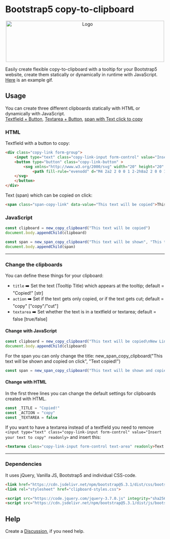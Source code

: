 # Bootstrap5 copy-to-clipboard

<div align="center">
    <img src="https://i.imgur.com/zhq6pcg.png" alt="Logo" width="500" height="130">
  </a>
</div>

Easily create flexible copy-to-clipboard with a tooltip for your Bootstrap5 website, create them statically or dynamically in runtime with JavaScript. [Here](https://i.imgur.com/NkyV9YD.mp4) is an example gif.

## Usage
You can create three different clipboards statically with HTML or dynamically with JavaScript.   
[Textfield + Button](https://camo.githubusercontent.com/4f696012e4c9b09a0ef217e326bc4e164bb7a2175b7ddc24ccffed568ba58a43/68747470733a2f2f692e696d6775722e636f6d2f7a6871367063672e706e67), [Textarea + Button](https://i.imgur.com/qrOCSb9.png), [span with Text click to copy](https://i.imgur.com/wwpQudg.png)

### HTML
Textfield with a button to copy:
```html
<div class="copy-link form-group">
    <input type="text" class="copy-link-input form-control" value="Insert your text to copy" readonly>
    <button type="button" class="copy-link-button" >
        <svg xmlns="http://www.w3.org/2000/svg" width="20" height="20" fill="currentColor" class="bi bi-copy" viewBox="0 0 16 16">
            <path fill-rule="evenodd" d="M4 2a2 2 0 0 1 2-2h8a2 2 0 0 1 2 2v8a2 2 0 0 1-2 2H6a2 2 0 0 1-2-2V2Zm2-1a1 1 0 0 0-1 1v8a1 1 0 0 0 1 1h8a1 1 0 0 0 1-1V2a1 1 0 0 0-1-1H6ZM2 5a1 1 0 0 0-1 1v8a1 1 0 0 0 1 1h8a1 1 0 0 0 1-1v-1h1v1a2 2 0 0 1-2 2H2a2 2 0 0 1-2-2V6a2 2 0 0 1 2-2h1v1H2Z"/>
    </svg>
    </button>
</div>
```
Text (span) which can be copied on click:
```html
<span class="span-copy-link" data-value="This text will be copied">This text will be shown</span>
```

### JavaScript
```javascript
const clipboard = new_copy_clipboard("This text will be copied")
document.body.appendChild(clipboard)

const span = new_span_copy_clipboard("This text will be shown", "This text will be copied")
document.body.appendChild(span)
```
---
### Change the clipboards
You can define these things for your clipboard: 
- `title` ➡️ Set the text (Tooltip Title) which appears at the tooltip; default = "Copied!" [str]
- `action` ➡️ Set if the text gets only copied, or if the text gets cut; default = "copy"  ["copy"/"cut"]
- `textarea` ➡️ Set whether the text is in a textfield or textarea; default = false [true/false]


#### Change with JavaScript
```javascript
const clipboard = new_copy_clipboard("This text will be copied\nNew Line", title = "Text Copied!", action = "cut", textarea = true)
document.body.appendChild(clipboard)
```
For the span you can only change the title:
new_span_copy_clipboard("This text will be shown and copied on click", "Text copied!")
```javascript
const span = new_span_copy_clipboard("This text will be shown and copied on click", "Text copied!")
```

#### Change with HTML
In the first three lines you can change the default settings for clipboards created with HTML.
```javascript
const _TITLE = "Copied!"
const _ACTION = "copy"
const _TEXTAREA = false
```
If you want to have a textarea instead of a textfield you need to remove `<input type="text" class="copy-link-input form-control" value="Insert your text to copy" readonly>` and insert this:
```html
<textarea class="copy-link-input form-control text-area" readonly>Text to copy&#10;New Line to copy</textarea>
```
---
### Dependencies
It uses jQuery, Vanilla JS, Bootstrap5 and individual CSS-code.
```html
<link href="https://cdn.jsdelivr.net/npm/bootstrap@5.3.1/dist/css/bootstrap.min.css" rel="stylesheet" integrity="sha384-4bw+/aepP/YC94hEpVNVgiZdgIC5+VKNBQNGCHeKRQN+PtmoHDEXuppvnDJzQIu9" crossorigin="anonymous">
<link rel="stylesheet" href="clipboard-styles.css">

<script src="https://code.jquery.com/jquery-3.7.0.js" integrity="sha256-JlqSTELeR4TLqP0OG9dxM7yDPqX1ox/HfgiSLBj8+kM=" crossorigin="anonymous"></script>
<script src="https://cdn.jsdelivr.net/npm/bootstrap@5.3.1/dist/js/bootstrap.bundle.min.js" integrity="sha384-HwwvtgBNo3bZJJLYd8oVXjrBZt8cqVSpeBNS5n7C8IVInixGAoxmnlMuBnhbgrkm" crossorigin="anonymous"></script>
```

## Help
Create a [Discussion](https://github.com/arber-hakaj/b5-copy-to-clipboard/discussions), if you need help.
